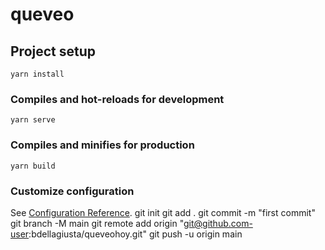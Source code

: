 # queveo

## Project setup
```
yarn install
```

### Compiles and hot-reloads for development
```
yarn serve
```

### Compiles and minifies for production
```
yarn build
```

### Customize configuration
See [Configuration Reference](https://cli.vuejs.org/config/).
git init
git add .
git commit -m "first commit"
git branch -M main
git remote add origin "git@github.com-user:bdellagiusta/queveohoy.git"
git push -u origin main